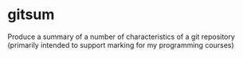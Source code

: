 # gitsum
Produce a summary of a number of characteristics of a git repository (primarily intended to support marking for my programming courses)